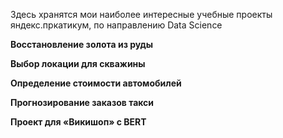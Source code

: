 Здесь хранятся мои наиболее интересные учебные проекты яндекс.пркатикум, по направлению Data Science


**Восстановление золота из руды**

**Выбор локации для скважины**

**Определение стоимости автомобилей**

**Прогнозирование заказов такси**

**Проект для «Викишоп» c BERT**
